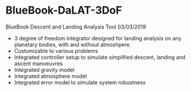 # BlueBook-DaLAT-3DoF

BlueBook Descent and Landing Analysis Tool 
03/03/2019

- 3 degree of freedom integrator designed for landing analysis on any planetary bodies, with and without atmoshpere. 
- Customizable to various problems 
- Integrated controller setup to simulate simplified descent, landing and ascent manoeuvres
- Integrated gravity model
- Integrated atmosphere model
- Integrated error model to simulate system robustness
